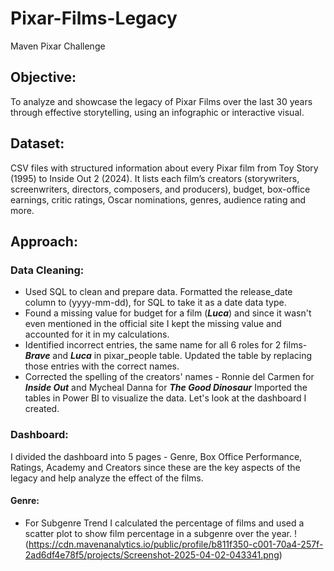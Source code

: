 # Pixar-Films-Legacy 
Maven Pixar Challenge
## Objective: 
To analyze and showcase the legacy of Pixar Films over the last 30 years through effective storytelling, using an infographic or interactive visual. 
## Dataset: 
CSV files with structured information about every Pixar film from Toy Story (1995) to Inside Out 2 (2024). It lists each film’s creators (storywriters, screenwriters, directors, composers, and producers), budget, box-office earnings, critic ratings, Oscar nominations, genres, audience rating and more. 
## Approach: 
### Data Cleaning: 
- Used SQL to clean and prepare data. Formatted the release_date column to (yyyy-mm-dd), for SQL to take it as a date data type.
- Found a missing value for budget for a film (**_Luca_**) and since it wasn't even mentioned in the official site I kept the missing value and accounted for it in my calculations.
- Identified incorrect entries, the same name for all 6 roles for 2 films- **_Brave_** and **_Luca_** in pixar_people table. Updated the table by replacing those entries with the correct names.
- Corrected the spelling of the creators' names - Ronnie del Carmen for **_Inside Out_** and Mycheal Danna for **_The Good Dinosaur_**
Imported the tables in Power BI to visualize the data. Let's look at the dashboard I created.
### Dashboard: 
I divided the dashboard into 5 pages - Genre, Box Office Performance, Ratings, Academy and Creators since these are the key aspects of the legacy and help analyze the effect of the films.
#### Genre: 
- For Subgenre Trend I calculated the percentage of films and used a scatter plot to show film percentage in a subgenre over the year.
!(https://cdn.mavenanalytics.io/public/profile/b811f350-c001-70a4-257f-2ad6df4e78f5/projects/Screenshot-2025-04-02-043341.png)


